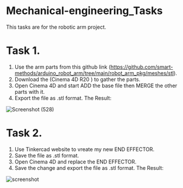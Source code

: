 # Mechanical-engineering_Tasks
This tasks are for the robotic arm project.

# Task 1. 
1. Use the arm parts from this github link (https://github.com/smart-methods/arduino_robot_arm/tree/main/robot_arm_pkg/meshes/stl).
2. Download the (Cinema 4D R20 ) to gather the parts.
3. Open Cinema 4D and start ADD the base file then MERGE the other parts with it.
4. Export the file as .stl format.
The Result:

![Screenshot (528)](https://user-images.githubusercontent.com/81419024/128643173-95554cde-9533-48b8-9114-fbb3d1bfe6b5.png)


# Task 2.
1. Use Tinkercad website to vreate my new END EFFECTOR.
2. Save the file as .stl format.
3. Open Cinema 4D and replace the END EFFECTOR.
4. Save the change and export the file as .stl format.
The Result:

![screenshot](https://user-images.githubusercontent.com/81419024/128643396-cababfb5-c9f4-4df9-884d-675116ffd3da.jpg)
